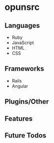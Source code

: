 # opunsrc

## Languages
- Ruby
- JavaScript
- HTML
- CSS

## Frameworks
- Rails
- Angular

## Plugins/Other


## Features



## Future Todos
